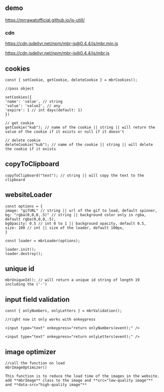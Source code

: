 ## demo

https://mrrawatofficial.github.io/js-utill/

### cdn

https://cdn.jsdelivr.net/npm/mbr-js@0.4.4/js/mbr.min.js

https://cdn.jsdelivr.net/npm/mbr-js@0.4.4/js/mbr.js

## cookies

```
const { setCookie, getCookie, deleteCookie } = mbrCookies();

//pass object

setCookies({
'name': 'value', // string
'value': 'value2', // any
'expire': 1 // int days(default: 1)
})

// get cookie
getCookie("kub"); // name of the cookie || string || will return the value of the cookie if it exists or null if it doesn't

// delete cookie
deleteCookie("kub"); // name of the cookie || string || will delete the cookie if it exists
```

## copyToClipboard

```
copyToClipboard("text"); // string || will copy the text to the clipboard
```

## websiteLoader

```
const options = {
image: "gifURL" // string || url of the gif to load, default spinner,
bg: "rgba(0,0,0,.5)" // string || background color only in rgba, default rgba(0,0,0,.5),
bgOpacity: 0.5 // int 0 to 1 || background opacity, default 0.5,
size: 100 // int || size of the loader, default 100px,
}

const loader = mbrLoader(options);

loader.init();
loader.destroy();
```

## unique id

```
mbrUniqueId(); // will return a unique id string of length 19 including the ('-')
```

## input field validation

```
const { onlyNumbers, onlyLetters } = mbrValidation();

//right now it only works with onkeypress

<input type="text" onkeypress="return onlyNumbers(event);" />

<input type="text" onkeypress="return onlyLetters(event);" />
```

## image optimizer

```
//call the function on load
mbrImageOptimizer()

This function is to reduce the load time of the images in the website.
add **mbrImage** class to the image and **src="low-quality image"** and **data-src="high-quality image"**
```
